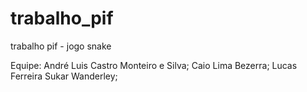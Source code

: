 # trabalho_pif
trabalho pif - jogo snake

Equipe:
André Luis Castro Monteiro e Silva;
Caio Lima Bezerra;
Lucas Ferreira Sukar Wanderley;
